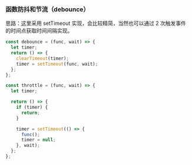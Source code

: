 ### 函数防抖和节流（debounce）

思路：这里采用 setTimeout 实现，会比较精简，当然也可以通过 2 次触发事件的时间点获取时间间隔实现。

```javascript
const debounce = (func, wait) => {
  let timer;
  return () => {
    clearTimeout(timer);
    timer = setTimeout(func, wait);
  };
};
```

```javascript
const throttle = (func, wait) => {
  let timer;

  return () => {
    if (timer) {
      return;
    }

    timer = setTimeout(() => {
      func();
      timer = null;
    }, wait);
  };
};
```
